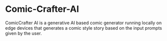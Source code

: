 # Comic-Crafter-AI
ComicCrafter AI is a generative AI based comic generator running locally on edge devices that generates a comic style story based on the input prompts given by the user.
